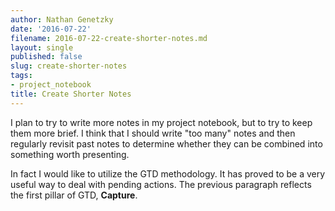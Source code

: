 ```yaml
---
author: Nathan Genetzky
date: '2016-07-22'
filename: 2016-07-22-create-shorter-notes.md
layout: single
published: false
slug: create-shorter-notes
tags:
- project_notebook
title: Create Shorter Notes
---
```


I plan to try to write more notes in my project notebook, but to try to keep them
more brief. I think that I should write "too many" notes and then regularly
revisit past notes to determine whether they can be combined into something worth
presenting.

In fact I would like to utilize the GTD methodology. It has proved to be a very
useful way to deal with pending actions. The previous paragraph reflects the
first pillar of GTD, **Capture**.